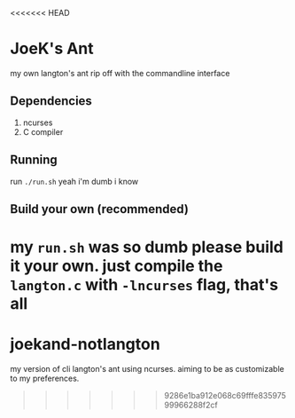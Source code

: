 <<<<<<< HEAD
# JoeK's Ant
my own langton's ant rip off with the commandline interface

## Dependencies
1. ncurses
2. C compiler

## Running
run `./run.sh`
yeah i'm dumb i know

## Build your own (recommended)
my `run.sh` was so dumb please build it your own.
just compile the `langton.c` with `-lncurses` flag, that's all
=======
# joekand-notlangton
my version of cli langton's ant using ncurses. aiming to be as customizable to my preferences.
>>>>>>> 9286e1ba912e068c69fffe83597599966288f2cf
